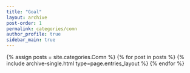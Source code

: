 ```yaml
---
title: "Goal"
layout: archive
post-order: 1
permalink: categories/comn
author_profile: true
sidebar_main: true
---
```



{% assign posts = site.categories.Comn %}
{% for post in posts %} {% include archive-single.html type=page.entries_layout %} {% endfor %}